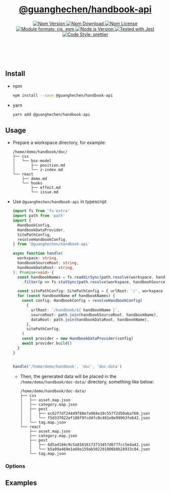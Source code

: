 <header>
  <h1 align="center">
    <a href="https://github.com/guanghechen/yozora/tree/main/packages/handbook-api#readme">@guanghechen/handbook-api</a>
  </h1>
  <div align="center">
    <a href="https://www.npmjs.com/package/@guanghechen/handbook-api">
      <img
        alt="Npm Version"
        src="https://img.shields.io/npm/v/@guanghechen/handbook-api.svg"
      />
    </a>
    <a href="https://www.npmjs.com/package/@guanghechen/handbook-api">
      <img
        alt="Npm Download"
        src="https://img.shields.io/npm/dm/@guanghechen/handbook-api.svg"
      />
    </a>
    <a href="https://www.npmjs.com/package/@guanghechen/handbook-api">
      <img
        alt="Npm License"
        src="https://img.shields.io/npm/l/@guanghechen/handbook-api.svg"
      />
    </a>
    <a href="#install">
      <img
        alt="Module formats: cjs, esm"
        src="https://img.shields.io/badge/module_formats-cjs%2C%20esm-green.svg"
      />
    </a>
    <a href="https://github.com/nodejs/node">
      <img
        alt="Node.js Version"
        src="https://img.shields.io/node/v/@guanghechen/handbook-api"
      />
    </a>
    <a href="https://github.com/facebook/jest">
      <img
        alt="Tested with Jest"
        src="https://img.shields.io/badge/tested_with-jest-9c465e.svg"
      />
    </a>
    <a href="https://github.com/prettier/prettier">
      <img
        alt="Code Style: prettier"
        src="https://img.shields.io/badge/code_style-prettier-ff69b4.svg?style=flat-square"
      />
    </a>
  </div>
</header>
<br/>

## Install

* npm

  ```bash
  npm install --save @guanghechen/handbook-api
  ```

* yarn

  ```bash
  yarn add @guanghechen/handbook-api
  ```

## Usage

* Prepare a workspace directory, for example:

  ```
  /home/demo/handbook/doc/
  ├── css
  │   └── box-model
  │       ├── position.md
  │       └── z-index.md
  └── react
      ├── demo.md
      └── hooks
          ├── effect.md
          └── issue.md
  ```

* Use `@guanghechen/handbook-api` in typescript

  ```typescript
  import fs from 'fs-extra'
  import path from 'path'
  import {
    HandbookConfig,
    HandbookDataProvider,
    SitePathConfig,
    resolveHandbookConfig,
  } from '@guanghechen/handbook-api'

  async function handle(
    workspace: string,
    handbookSourceRoot: string,
    handbookDataRoot: string,
  ): Promise<void> {
    const handbookNames = fs.readdirSync(path.resolve(workspace, handbookSourceRoot))
      .filter(p => fs.statSync(path.resolve(workspace, handbookSourceRoot, p)).isDirectory())

    const sitePathConfig: SitePathConfig = { urlRoot: '/', workspace }
    for (const handbookName of handbookNames) {
      const config: HandbookConfig = resolveHandbookConfig(
        {
          urlRoot: `/handbook/${ handbookName }`,
          sourceRoot: path.join(handbookSourceRoot, handbookName),
          dataRoot: path.join(handbookDataRoot, handbookName),
        },
        sitePathConfig,
      )
      const provider = new HandbookDataProvider(config)
      await provider.build()
    }
  }


  handle('/home/demo/handbook', 'doc', 'doc-data')
  ```

  * Then, the generated data will be placed in the `/home/demo/handbook/doc-data/` directory, something like below:

    ```
    /home/demo/handbook/doc-data/
    ├── css
    │   ├── asset.map.json
    │   ├── category.map.json
    │   ├── post
    │   │   ├── ec62f7df24449f80e7a984e10c557f2d50aba760.json
    │   │   └── f5d337022ef180f9fcd4fc0c401e0e99963fe642.json
    │   └── tag.map.json
    └── react
        ├── asset.map.json
        ├── category.map.json
        ├── post
        │   ├── 6d5ad184c9c5a81616173733457d677fcc5e4a42.json
        │   └── b5a99a469e1a68e159ab502291806b8b28933c84.json
        └── tag.map.json
    ```


### Options

## Examples
